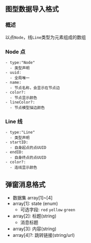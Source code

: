 ## 图型数据导入格式

### 概述

以点`Node`，线`Line`类型为元素组成的数组

### Node 点

    - type:"Node"
      - 类型声明
    - uuid:
      - 全局唯一
    - name:
      - 节点名称，会显示在节点边
    - color?:
      - 节点显示颜色
    - lineColor?:
      - 节点模型描边颜色

### Line 线

    - type:"Line"
      - 类型声明
    - startID:
      - 自身起点的点UUID
    - endID:
      - 自身终点的点UUID
    - color?:
      - 连线显示颜色

## 弹窗消息格式

- 数据集 array[1]~[4]
- array[1]: state (enum)
  - 可选字段: `red` `yellow` `green`
- array[2]: 标题(string)
  - 消息标题
- array[3]: 内容(string)
- array[4]?: 跳转链接(string/url)

